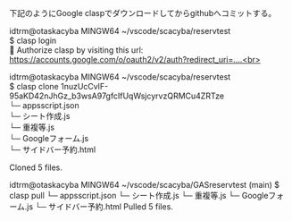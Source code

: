 下記のようにGoogle claspでダウンロードしてからgithubへコミットする。<br>

idtrm@otaskacyba MINGW64 ~/vscode/scacyba/reservtest<br>
$ clasp login<br>
🔑 Authorize clasp by visiting this url: https://accounts.google.com/o/oauth2/v2/auth?redirect_uri=....<br>

idtrm@otaskacyba MINGW64 ~/vscode/scacyba/reservtest<br>
$ clasp clone 1nuzUcCvlF-95aKD42nJhGz_b3wsA97gfcIfUqWsjcyrvzQRMCu4ZRTze<br>
└─ appsscript.json<br>
└─ シート作成.js<br>
└─ 重複等.js<br>
└─ Googleフォーム.js<br>
└─ サイドバー予約.html

Cloned 5 files.

idtrm@otaskacyba MINGW64 ~/vscode/scacyba/GASreservtest (main)
$ clasp pull
└─ appsscript.json
└─ シート作成.js
└─ 重複等.js
└─ Googleフォーム.js
└─ サイドバー予約.html
Pulled 5 files.
